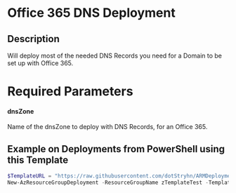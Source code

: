 # Office 365 DNS Deployment

## Description

Will deploy most of the needed DNS Records you need for a Domain to be set up with Office 365.

# Required Parameters

#### dnsZone

Name of the dnsZone to deploy with DNS Records, for an Office 365.

## Example on Deployments from PowerShell using this Template

```powershell
$TemplateURL = "https://raw.githubusercontent.com/dotStryhn/ARMDeployments/master/Office365.DNS.Deployment/Office365.DNS.Deployment.json"
New-AzResourceGroupDeployment -ResourceGroupName zTemplateTest -TemplateUri $TemplateURL -dnsZone yourdomain.com
```